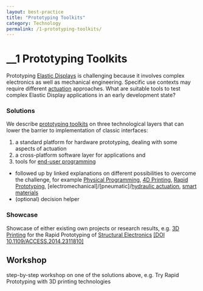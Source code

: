 ```yaml
---
layout: best-practice
title: "Prototyping Toolkits"
category: Technology
permalink: /1-prototyping-toolkits/
---
```

# __1 Prototyping Toolkits
Prototyping [Elastic Displays](/glossary/elastic-display) is challenging because it involves complex electronics as well as mechanical engineering. Specific use contexts may require different [actuation](/glossary/) approaches. What are suitable tools to test complex Elastic Display applications in an early development state?

### Solutions
We describe [prototyping toolkits](/glossary/) on three technological layers that can lower the barrier to implementation of classic interfaces: 
1. a standard platform for hardware prototyping, dealing with some aspects of actuation
2. a cross-platform software layer for applications and
3. tools for [end-user programming](/glossary/)

- followed up by linked explanations on different possibilities to overcome the challenge, for example [Physical Programming](/glossary/), [4D Printing](/glossary/), [Rapid Prototyping](/glossary/), [electromechanical]/[pneumatic]/[hydraulic actuation](/glossary/), [smart materials](/glossary/)
- (optional) decision helper

### Showcase
Showcase of either existing own projects or research results, e.g. [3D Printing](/glossary/) for the Rapid Prototyping of [Structural Electronics](/glossary/) <a href="https://ieeexplore.ieee.org/document/6766751" target="_blank">[DOI 10.1109/ACCESS.2014.2311810]</a>

## Workshop
step-by-step workshop on one of the solutions above, e.g. Try Rapid Prototyping with 3D printing technologies


